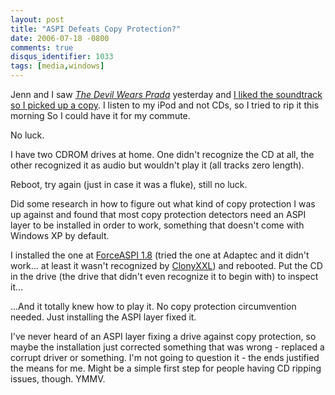 ```yaml
---
layout: post
title: "ASPI Defeats Copy Protection?"
date: 2006-07-18 -0800
comments: true
disqus_identifier: 1033
tags: [media,windows]
---
```

Jenn and I saw [*The Devil Wears
Prada*](http://us.imdb.com/title/tt0458352/) yesterday and [I liked the
soundtrack so I picked up a
copy](http://www.amazon.com/exec/obidos/ASIN/B000FZESR6/mhsvortex). I
listen to my iPod and not CDs, so I tried to rip it this morning So I
could have it for my commute.

 No luck.

 I have two CDROM drives at home. One didn't recognize the CD at all,
the other recognized it as audio but wouldn't play it (all tracks zero
length).

 Reboot, try again (just in case it was a fluke), still no luck.

 Did some research in how to figure out what kind of copy protection I
was up against and found that most copy protection detectors need an
ASPI layer to be installed in order to work, something that doesn't come
with Windows XP by default.

 I installed the one at [ForceASPI
1.8](http://force_aspi_18.w.interia.pl/) (tried the one at Adaptec and
it didn't work... at least it wasn't recognized by
[ClonyXXL](http://www.cdmediaworld.com/hardware/cdrom/cd_utils_2.shtml#ClonyXXL))
and rebooted. Put the CD in the drive (the drive that didn't even
recognize it to begin with) to inspect it...

 ...And it totally knew how to play it. No copy protection circumvention
needed. Just installing the ASPI layer fixed it.

 I've never heard of an ASPI layer fixing a drive against copy
protection, so maybe the installation just corrected something that was
wrong - replaced a corrupt driver or something. I'm not going to
question it - the ends justified the means for me. Might be a simple
first step for people having CD ripping issues, though. YMMV.
